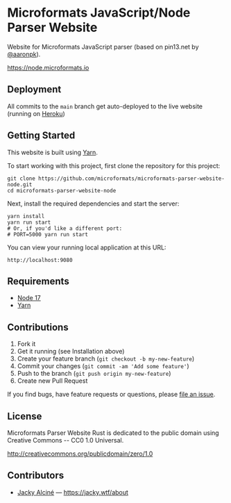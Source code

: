# Microformats JavaScript/Node Parser Website

Website for Microformats JavaScript parser (based on pin13.net by [@aaronpk](https://github.com/aaronpk)).

https://node.microformats.io

## Deployment

All commits to the `main` branch get auto-deployed to the live website (running on [Heroku](https://node.microformats.io))

## Getting Started

This website is built using [Yarn](https://yarnpkg.com/).

To start working with this project, first clone the repository for this project:

```
git clone https://github.com/microformats/microformats-parser-website-node.git
cd microformats-parser-website-node
```

Next, install the required dependencies and start the server:

```
yarn install
yarn run start
# Or, if you'd like a different port:
# PORT=5000 yarn run start 
```

You can view your running local application at this URL:

```
http://localhost:9080
```

## Requirements

- [Node 17](https://nodejs.org/en/blog/release/v17.0.0/)
- [Yarn](https://yarnpkg.com/cli/install)

## Contributions

1. Fork it
2. Get it running (see Installation above)
3. Create your feature branch (`git checkout -b my-new-feature`)
4. Commit your changes (`git commit -am 'Add some feature'`)
5. Push to the branch (`git push origin my-new-feature`)
6. Create new Pull Request

If you find bugs, have feature requests or questions, please
[file an issue](https://github.com/microformats/microformats-parser-website-node/issues).

## License

Microformats Parser Website Rust is dedicated to the public domain using Creative Commons -- CC0 1.0 Universal.

http://creativecommons.org/publicdomain/zero/1.0

## Contributors
- [Jacky Alciné](https://github.com/jalcine) &mdash; https://jacky.wtf/about
